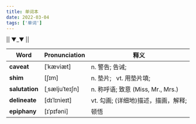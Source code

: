 ```yaml
---
title: 单词本
date: 2022-03-04
tags: ['单词']
---
```


|| ▼_▼ ||

| Word      | Pronunciation |  释义 |
| ----------- | ----------- |----------- |
| **caveat**  | [ˈkæviæt]   | n. 警告; 告诫; |
| **shim**    |  [ʃɪm]      | n. 垫片; &nbsp; vt. 用垫片填; |
| **salutation**     | [ˌsæljuˈteɪʃn] |  n. 称呼语; 致意 (Miss, Mr., Mrs.) |
| **delineate** | [dɪˈlɪnieɪt] | vt.	勾画; (详细地)描述，描画，解释; |
| **epiphany** | [ɪˈpɪfəni] | 顿悟 |



